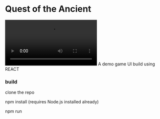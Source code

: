 # Quest of the Ancient

![Demo Video](https://github.com/Milind-cod3-base/BrowserGameUI/raw/master/resources/video/demo.mkv)
A demo game UI build using REACT


### build

clone the repo 

npm install (requires Node.js installed already)

npm run